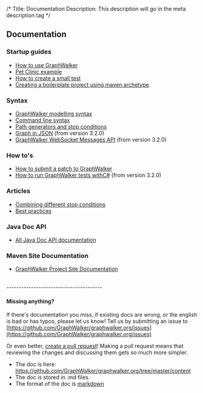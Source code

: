/*
Title: Documentation
Description: This description will go in the meta description tag
*/

## Documentation

### Startup guides
* [How to use GraphWalker](/docs/workflow)
* [Pet Clinic example](/docs/pet_clinic)
* [How to create a small test](/docs/howto_create_a_small_test)
* [Creating a boilerplate project using maven archetype](/docs/maven_archetype)

### Syntax
* [GraphWalker modelling syntax](/docs/gw_model_syntax)
* [Command line syntax](/docs/command_line_syntax)
* [Path generators and stop conditions](/docs/path_generators_and_stop_conditions)
* [Graph in JSON](/docs/json_graph) (from version 3.2.0)
* [GraphWalker WebSocket Messages API](/docs/websocket_api) (from version 3.2.0)

### How to's
* [How to submit a patch to GraphWalker](/docs/how_to_submit_a_patch_to_graphwalker)
* [How to run GraphWalker tests withC#](/docs/how_to_run_tests_with_c_sharp) (from version 3.2.0)

### Articles
* [Combining different stop conditions](/docs/combining_different_stop_conditions)
* [Best practices](/docs/bestpractices)

### Java Doc API
* [All Java Doc API documentation](/archive/apidocs/index.html)

### Maven Site Documentation
* [GraphWalker Project Site Documentation](/archive/site/index.html)

<br>
---------------------------------------

#### Missing anything?
If there's documentation you miss, if existing docs are wrong, or the english is bad or has typos, please let us know! Tell us by submitting an issue to [https://github.com/GraphWalker/graphwalker.org/issues](https://github.com/GraphWalker/graphwalker.org/issues)

Or even better, [create a pull request](https://help.github.com/articles/creating-a-pull-request)! Making a pull request means that reviewing the changes and discussing them gets so much more simpler.

* The doc is here: https://github.com/GraphWalker/graphwalker.org/tree/master/content
* The doc is stored in .md files. 
* The format of the doc is [markdown](http://en.wikipedia.org/wiki/Markdown)
